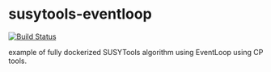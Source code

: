 # susytools-eventloop

[![Build Status](https://travis-ci.org/lukasheinrich/susytools-eventloop.svg?branch=master)](https://travis-ci.org/lukasheinrich/susytools-eventloop)

example of fully dockerized SUSYTools algorithm using EventLoop using CP tools.
